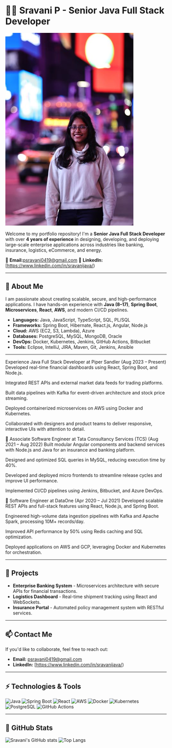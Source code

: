 
# 👩‍💻 Sravani P - Senior Java Full Stack Developer

![Profile Picture](pic.jpg)

Welcome to my portfolio repository! I'm a **Senior Java Full Stack Developer** with over **4 years of experience** in designing, developing, and deploying large-scale enterprise applications across industries like banking, insurance, logistics, eCommerce, and energy.

📧 **Email:**[psravani0419@gmail.com](mailto:psravani0419@gmail.com)
🔗 **LinkedIn:** [https://www.linkedin.com/in/sravanijava/)

---

## 🚀 About Me

I am passionate about creating scalable, secure, and high-performance applications. I have hands-on experience with **Java (8–17)**, **Spring Boot**, **Microservices**, **React**, **AWS**, and modern CI/CD pipelines.

- **Languages:** Java, JavaScript, TypeScript, SQL, PL/SQL
- **Frameworks:** Spring Boot, Hibernate, React.js, Angular, Node.js
- **Cloud:** AWS (EC2, S3, Lambda), Azure
- **Databases:** PostgreSQL, MySQL, MongoDB, Oracle
- **DevOps:** Docker, Kubernetes, Jenkins, GitHub Actions, Bitbucket
- **Tools:** Eclipse, IntelliJ, JIRA, Maven, Git, Jenkins, Ansible

---
Experience
Java Full Stack Developer at Piper Sandler (Aug 2023 – Present)
Developed real-time financial dashboards using React, Spring Boot, and Node.js.

Integrated REST APIs and external market data feeds for trading platforms.

Built data pipelines with Kafka for event-driven architecture and stock price streaming.

Deployed containerized microservices on AWS using Docker and Kubernetes.

Collaborated with designers and product teams to deliver responsive, interactive UIs with attention to detail.

🔹 Associate Software Engineer at Tata Consultancy Services (TCS) (Aug 2021 – Aug 2022)
Built modular Angular components and backend services with Node.js and Java for an insurance and banking platform.

Designed and optimized SQL queries in MySQL, reducing execution time by 40%.

Developed and deployed micro frontends to streamline release cycles and improve UI performance.

Implemented CI/CD pipelines using Jenkins, Bitbucket, and Azure DevOps.

🔹 Software Engineer at DataOne (Apr 2020 – Jul 2021)
Developed scalable REST APIs and full-stack features using React, Node.js, and Spring Boot.

Engineered high-volume data ingestion pipelines with Kafka and Apache Spark, processing 10M+ records/day.

Improved API performance by 50% using Redis caching and SQL optimization.

Deployed applications on AWS and GCP, leveraging Docker and Kubernetes for orchestration.



---

## 💼 Projects

- **Enterprise Banking System** - Microservices architecture with secure APIs for financial transactions.
- **Logistics Dashboard** - Real-time shipment tracking using React and WebSockets.
- **Insurance Portal** - Automated policy management system with RESTful services.

---

## 📫 Contact Me

If you'd like to collaborate, feel free to reach out:

- **Email:** [psravani0419@gmail.com](mailto:psravani0419@gmail.com)
- **LinkedIn:** [https://www.linkedin.com/in/sravanijava/)

---

## ⚡ Technologies & Tools

![Java](https://img.shields.io/badge/Java-ED8B00?style=for-the-badge&logo=java&logoColor=white)
![Spring Boot](https://img.shields.io/badge/Spring_Boot-6DB33F?style=for-the-badge&logo=spring-boot&logoColor=white)
![React](https://img.shields.io/badge/React-20232A?style=for-the-badge&logo=react&logoColor=61DAFB)
![AWS](https://img.shields.io/badge/AWS-232F3E?style=for-the-badge&logo=amazon-aws&logoColor=white)
![Docker](https://img.shields.io/badge/Docker-2496ED?style=for-the-badge&logo=docker&logoColor=white)
![Kubernetes](https://img.shields.io/badge/Kubernetes-326CE5?style=for-the-badge&logo=kubernetes&logoColor=white)
![PostgreSQL](https://img.shields.io/badge/PostgreSQL-336791?style=for-the-badge&logo=postgresql&logoColor=white)
![GitHub Actions](https://img.shields.io/badge/GitHub_Actions-2088FF?style=for-the-badge&logo=github-actions&logoColor=white)

---

## 🌟 GitHub Stats

![Sravani's GitHub stats](https://github-readme-stats.vercel.app/api?username=Sravani0419&show_icons=true&theme=radical)
![Top Langs](https://github-readme-stats.vercel.app/api/top-langs/?username=Sravani0419&layout=compact&theme=radical)
